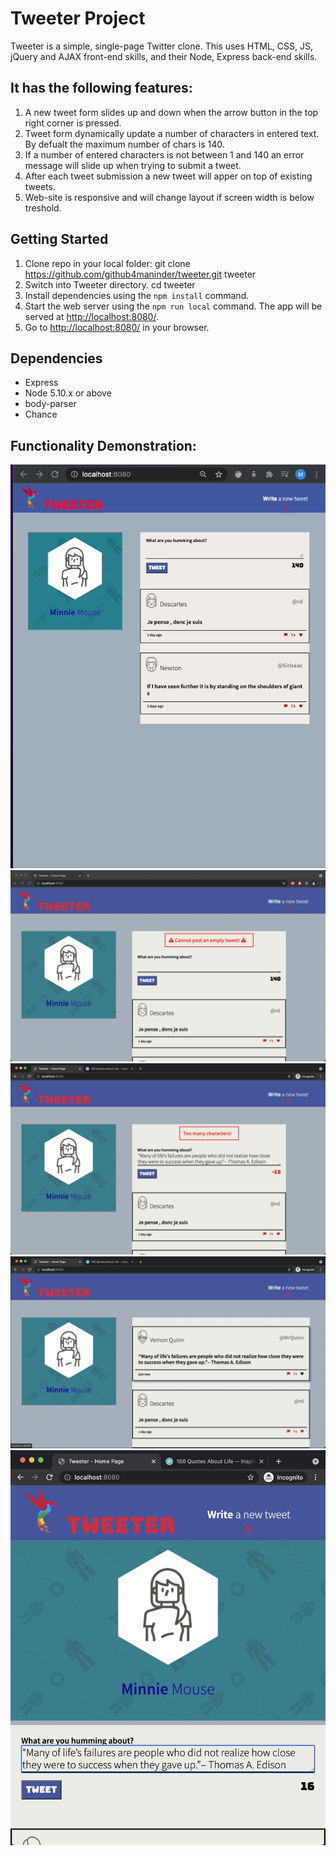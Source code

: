 # Tweeter Project

Tweeter is a simple, single-page Twitter clone. This uses HTML, CSS, JS, jQuery and AJAX front-end skills, and their Node, Express back-end skills.

## It has the following features:

1. A new tweet form slides up and down when the arrow button in the top right corner is pressed.
2. Tweet form dynamically update a number of characters in entered text. By defualt the maximum number of chars is 140.
3. If a number of entered characters is not between 1 and 140 an error message will slide up when trying to submit a tweet.
4. After each tweet submission a new tweet will apper on top of existing tweets.
5. Web-site is responsive and will change layout if screen width is below treshold.


## Getting Started

1. Clone repo in your local folder: git clone https://github.com/github4maninder/tweeter.git tweeter
2. Switch into Tweeter directory. cd tweeter
3. Install dependencies using the `npm install` command.
3. Start the web server using the `npm run local` command. The app will be served at <http://localhost:8080/>.
4. Go to <http://localhost:8080/> in your browser.

## Dependencies

- Express
- Node 5.10.x or above
- body-parser
- Chance

## Functionality Demonstration:

!["New Tweet"](public/docs/newTweet.gif)
!["Error 1(Tweet is too Short)"](public/docs/tooShort.JPG)
!["Error 2 (Tweet is too Long)"](public/docs/tooLong.JPG)
!["Hover over"](public/docs/hoverView.JPG)
!["Screen resize on mobile"](public/docs/phoneView.JPG)


